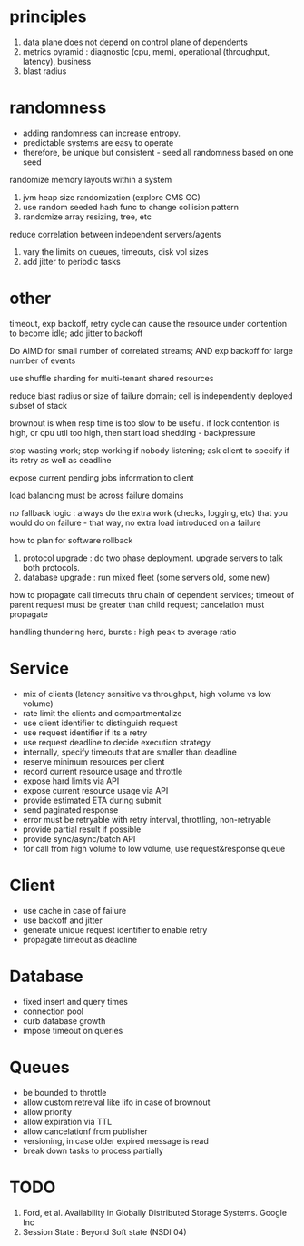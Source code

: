 
# principles

1. data plane does not depend on control plane of dependents
2. metrics pyramid : diagnostic (cpu, mem), operational (throughput, latency), business
3. blast radius

# randomness

* adding randomness can increase entropy.
* predictable systems are easy to operate
* therefore, be unique but consistent - seed all randomness based on one seed

randomize memory layouts within a system
1. jvm heap size randomization (explore CMS GC)
2. use random seeded hash func to change collision pattern
3. randomize array resizing, tree, etc

reduce correlation between independent servers/agents
1. vary the limits on queues, timeouts, disk vol sizes
2. add jitter to periodic tasks

# other

timeout, exp backoff, retry cycle can cause the resource under contention to become idle; add jitter to backoff

Do AIMD for small number of correlated streams; AND exp backoff for large number of events

use shuffle sharding for multi-tenant shared resources

reduce blast radius or size of failure domain; cell is independently deployed subset of stack

brownout is when resp time is too slow to be useful.  if lock contention is high, or cpu util too high, then start load shedding - backpressure

stop wasting work; stop working if nobody listening; ask client to specify if its retry as well as deadline 

expose current pending jobs information to client

load balancing must be across failure domains

no fallback logic : always do the extra work (checks, logging, etc) that you would do on failure - that way, no extra load introduced on a failure

how to plan for software rollback 
1. protocol upgrade : do two phase deployment.  upgrade servers to talk both protocols.  
2. database upgrade : run mixed fleet (some servers old, some new)

how to propagate call timeouts thru chain of dependent services; timeout of parent request must be greater than child request; cancelation must propagate

handling thundering herd, bursts : high peak to average ratio

# Service

* mix of clients (latency sensitive vs throughput, high volume vs low volume)
* rate limit the clients and compartmentalize
* use client identifier to distinguish request
* use request identifier if its a retry 
* use request deadline to decide execution strategy
* internally, specify timeouts that are smaller than deadline
* reserve minimum resources per client
* record current resource usage and throttle
* expose hard limits via API 
* expose current resource usage via API
* provide estimated ETA during submit
* send paginated response
* error must be retryable with retry interval, throttling, non-retryable
* provide partial result if possible
* provide sync/async/batch API
* for call from high volume to low volume, use request&response queue

# Client

* use cache in case of failure
* use backoff and jitter
* generate unique request identifier to enable retry
* propagate timeout as deadline

# Database

* fixed insert and query times
* connection pool
* curb database growth
* impose timeout on queries

# Queues

* be bounded to throttle
* allow custom retreival like lifo in case of brownout
* allow priority
* allow expiration via TTL
* allow cancelationf from publisher
* versioning, in case older expired message is read
* break down tasks to process partially

# TODO
1. Ford, et al. Availability in Globally Distributed Storage Systems. Google Inc
2. Session State : Beyond Soft state (NSDI 04)
